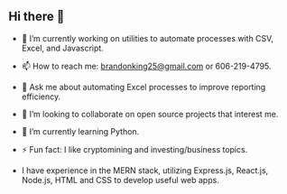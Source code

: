 ## Hi there 👋

- 🔭 I’m currently working on utilities to automate processes with CSV, Excel, and Javascript.

- 📫 How to reach me: brandonking25@gmail.com or 606-219-4795.

- 💬 Ask me about automating Excel processes to improve reporting efficiency.

- 👯 I’m looking to collaborate on open source projects that interest me.

- 🌱 I’m currently learning Python.

- ⚡ Fun fact: I like cryptomining and investing/business topics.

- I have experience in the MERN stack, utilizing Express.js, React.js, Node.js, HTML and CSS to develop useful web apps.
